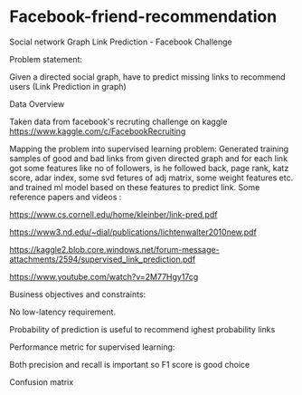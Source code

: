 # Facebook-friend-recommendation
Social network Graph Link Prediction - Facebook Challenge



Problem statement:

Given a directed social graph, have to predict missing links to recommend users (Link Prediction in graph)


Data Overview

Taken data from facebook's recruting challenge on kaggle https://www.kaggle.com/c/FacebookRecruiting


Mapping the problem into supervised learning problem:
Generated training samples of good and bad links from given directed graph and for each link got some features like no of followers, is he followed back, page rank, katz score, adar index, some svd fetures of adj matrix, some weight features etc. and trained ml model based on these features to predict link.
Some reference papers and videos :

https://www.cs.cornell.edu/home/kleinber/link-pred.pdf

https://www3.nd.edu/~dial/publications/lichtenwalter2010new.pdf

https://kaggle2.blob.core.windows.net/forum-message-attachments/2594/supervised_link_prediction.pdf

https://www.youtube.com/watch?v=2M77Hgy17cg




Business objectives and constraints:

No low-latency requirement.

Probability of prediction is useful to recommend ighest probability links



Performance metric for supervised learning:

Both precision and recall is important so F1 score is good choice

Confusion matrix
